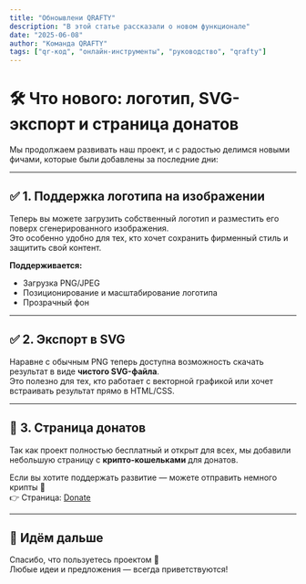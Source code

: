 ```yaml
---
title: "Обноывлени QRAFTY"
description: "В этой статье рассказали о новом функционале"
date: "2025-06-08"
author: "Команда QRAFTY"
tags: ["qr-код", "онлайн-инструменты", "руководство", "qrafty"]
---
```


# 🛠 Что нового: логотип, SVG-экспорт и страница донатов

Мы продолжаем развивать наш проект, и с радостью делимся новыми фичами, которые были добавлены за последние дни:

---

## ✅ 1. Поддержка логотипа на изображении

Теперь вы можете загрузить собственный логотип и разместить его поверх сгенерированного изображения.  
Это особенно удобно для тех, кто хочет сохранить фирменный стиль и защитить свой контент.

**Поддерживается:**
- Загрузка PNG/JPEG
- Позиционирование и масштабирование логотипа
- Прозрачный фон

---

## ✅ 2. Экспорт в SVG

Наравне с обычным PNG теперь доступна возможность скачать результат в виде **чистого SVG-файла**.  
Это полезно для тех, кто работает с векторной графикой или хочет встраивать результат прямо в HTML/CSS.

---

## 💸 3. Страница донатов

Так как проект полностью бесплатный и открыт для всех, мы добавили небольшую страницу с **крипто-кошельками** для донатов.

Если вы хотите поддержать развитие — можете отправить немного крипты 💙  
👉 Страница: [Donate](https://qrafty.cutbg.org/en/donate)

---

## 🏁 Идём дальше

Спасибо, что пользуетесь проектом 🙌  
Любые идеи и предложения — всегда приветствуются!
